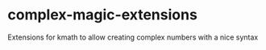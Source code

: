 # complex-magic-extensions
Extensions for kmath to allow creating complex numbers with a nice syntax
